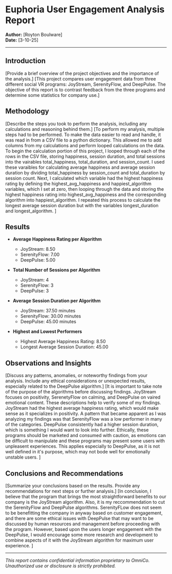 # Euphoria User Engagement Analysis Report

**Author:** [Royton Boulware]  
**Date:** [3-10-25]

---

## Introduction

[Provide a brief overview of the project objectives and the importance of the analysis.]
[This project compares user engagement data from three different social VR programs: JoyStream, SerenityFlow, and DeepPulse. The objective of this report is to contrast feedback from the three programs and determine some statistics for company use.]

## Methodology

[Describe the steps you took to perform the analysis, including any calculations and reasoning behind them.]
[To perform my analysis, multiple steps had to be performed. To make the data easier to read and handle, it was read in from a CSV file to a python dictionary. This allowed me to add columns from my calculations and perform looped calculations on the data. To begin the calculation portion of this project, I looped through each of the rows in the CSV file, storing happiness, session duration, and total sessions into the vairables total_happiness, total_duration, and session_count. I used these varaibles for calculating average happiness and average session duration by dividing total_happiness by session_count and total_duration by session count. Next, I calculated which variable had the highest happiness rating by defining the highest_avg_happiness and happiest_algorithm variables, which I set at zero, then looping through the data and storing the highest happiness rating into highest_avg_happiness and the corresponding algorithm into happiest_algorithm. I repeated this process to calculate the longest average session duration but with the variables longest_duration and longest_algorithm. ]

## Results

- **Average Happiness Rating per Algorithm**

  - JoyStream: 8.50
  - SerenityFlow: 7.00
  - DeepPulse: 5.00

- **Total Number of Sessions per Algorithm**

  - JoyStream: 4
  - SerenityFlow: 3
  - DeepPulse: 3

- **Average Session Duration per Algorithm**

  - JoyStream: 37.50 minutes
  - SerenityFlow: 30.00 minutes
  - DeepPulse: 45.00 minutes

- **Highest and Lowest Performers**
  - Highest Average Happiness Rating: 8.50
  - Longest Average Session Duration: 45.00

## Observations and Insights

[Discuss any patterns, anomalies, or noteworthy findings from your analysis. Include any ethical considerations or unexpected results, especially related to the DeepPulse algorithm.]
[It is important to take note of the purpose of the algorithms before discussing findings. JoyStream focuses on positivity, SerenetyFlow on calming, and DeepPulse on vaired emotional content. These descriptions help to verify some of my findings. JoyStream had the highest average happiness rating, which would make sense as it specializes in positivity. A pattern that became apparent as I was analyzing my findings was that SerenityFlow was a low performer in many of the categories. DeepPulse consistently had a higher session duration, which is something I would want to look into further. Ethically, these programs should be marketed and consumed with caution, as emotions can be difficult to manipulate and these programs may present some users with unpleasent experiences. This applies especially to DeepPulse, as it is not well defined in it's purpose, which may not bode well for emotionally unstable users. ]

## Conclusions and Recommendations

[Summarize your conclusions based on the results. Provide any recommendations for next steps or further analysis.]
[In conclusion, I believe that the program that brings the most straightforward benefits to our company is the JoyStream algorithm. Also, it is my reccommendation to cut the SerenityFlow and DeepPulse algorithms. SerenityFLow does not seem to be benefitting the company in anyway based on customer engagement, and there are some ethical issues with DeepPulse that may want to be discussed by human resources and management before proceeding with the program. However, based upon the users longer engagement with the DeepPulse, I would encourage some more research and development to combine aspects of it with the JoyStream algorithm for maximum user experience.  ]

---

_This report contains confidential information proprietary to OmniCo. Unauthorized use or disclosure is strictly prohibited._
